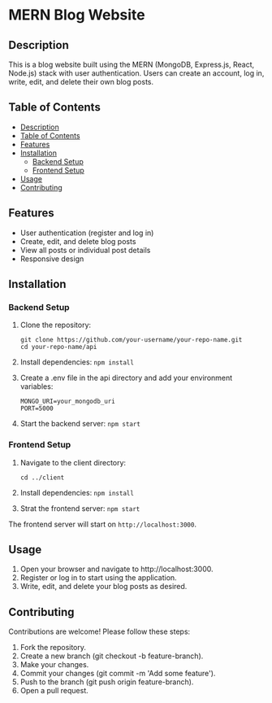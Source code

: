 # MERN Blog Website

## Description

This is a blog website built using the MERN (MongoDB, Express.js, React, Node.js) stack with user authentication. Users can create an account, log in, write, edit, and delete their own blog posts.

## Table of Contents

- [Description](#description)
- [Table of Contents](#table-of-contents)
- [Features](#features)
- [Installation](#installation)
  - [Backend Setup](#backend-setup)
  - [Frontend Setup](#frontend-setup)
- [Usage](#usage)
- [Contributing](#contributing)

## Features

- User authentication (register and log in)
- Create, edit, and delete blog posts
- View all posts or individual post details
- Responsive design

## Installation

### Backend Setup

1. Clone the repository:
    ```
    git clone https://github.com/your-username/your-repo-name.git
    cd your-repo-name/api
    ```
    
2. Install dependencies:
    `npm install`

3. Create a .env file in the api directory and add your environment variables:
    ```.env
    MONGO_URI=your_mongodb_uri
    PORT=5000
    ```
    
4. Start the backend server:
    `npm start`
   
### Frontend Setup

1. Navigate to the client directory:
    ```
    cd ../client
    ```
    
2. Install dependencies:
    `npm install`
   
4. Strat the frontend server:
    `npm start`

The frontend server will start on `http://localhost:3000`.

## Usage

  1. Open your browser and navigate to http://localhost:3000.
  2. Register or log in to start using the application.
  3. Write, edit, and delete your blog posts as desired.

## Contributing
  Contributions are welcome! Please follow these steps:

  1. Fork the repository.
  2. Create a new branch (git checkout -b feature-branch).
  3. Make your changes.
  4. Commit your changes (git commit -m 'Add some feature').
  5. Push to the branch (git push origin feature-branch).
  6. Open a pull request.




